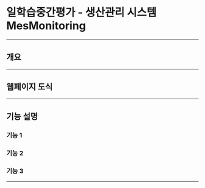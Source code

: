 # 일학습중간평가 - 생산관리 시스템 MesMonitoring
---------------------
## 개요

---------------------
## 웹페이지 도식

---------------------
## 기능 설명
### 기능 1
### 기능 2
### 기능 3
---------------------
